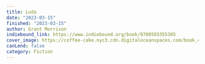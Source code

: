```yaml
---
title: Luda
date: "2023-03-15"
finished: "2023-03-15"
author: Grant Morrison
indiebound_link: https://www.indiebound.org/book/9780593355305
cover_image: https://coffee-cake.nyc3.cdn.digitaloceanspaces.com/book_covers/2023/luda.jpg
canLend: false
category: Fiction
---
```

